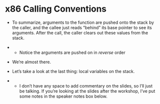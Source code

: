 # x86 Calling Conventions

- To summarize, arguments to the function are pushed onto the stack by the caller, and the callee just reads “behind” its base pointer to see its arguments. After the call, the caller clears out these values from the stack.

- - Notice the arguments are pushed on in *reverse* order

- We’re almost there.

- Let’s take a look at the last thing: local variables on the stack.

- - I don’t have any space to add commentary on the slides, so I’ll just be talking. If you’re looking at the slides after the workshop, I’ve put some notes in the speaker notes box below.